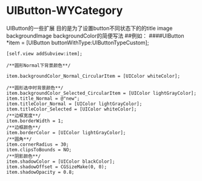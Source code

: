 # UIButton-WYCategory
UIButton的一些扩展
目的是为了设置button不同状态下的的title image backgroundImage backgroundColor的简便写法
##例如：
 ####UIButton *item = [UIButton buttonWithType:UIButtonTypeCustom];
 
    [self.view addSubview:item];
    
    /**圆形Normal下背景颜色**/
    
    item.backgroundColor_Normal_CircularItem = [UIColor whiteColor];
    
    /**圆形选中时背景颜色**/
    item.backgroundColor_Selected_CircularItem = [UIColor lightGrayColor];
    item.title_Normal = @"new";
    item.titleColor_Normal = [UIColor lightGrayColor];
    item.titleColor_Selected = [UIColor whiteColor];
    /**边框宽度**/
    item.borderWidth = 1;
    /**边框颜色**/
    item.borderColor = [UIColor lightGrayColor];
    /**圆角**/
    item.cornerRadius = 30;
    item.clipsToBounds = NO;
    /**阴影颜色**/
    item.shadowColor = [UIColor blackColor];
    item.shadowOffset = CGSizeMake(0, 0);
    item.shadowOpacity = 0.8;
    
